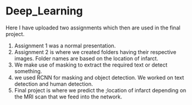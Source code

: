 # Deep_Learning

Here I have uploaded two assignments which then are used in the final project.
1. Assignment 1 was a normal presentation.
2. Assignment 2 is where we created folders having their respective images. Folder names are based on the location of infarct.
3. We make use of masking to extract the required text or detect something.
4. we used RCNN for masking and object detection. We worked on text detection and human detection.
5. Final project is where we predict the ;location of infarct depending on the MRI scan that we feed into the network.
